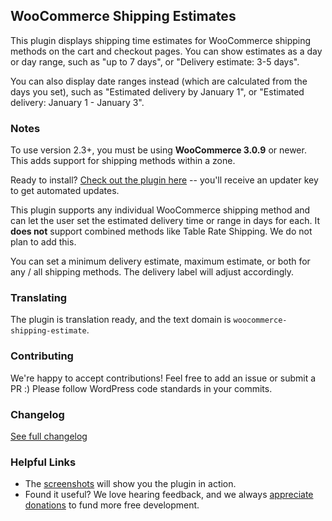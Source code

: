 ## WooCommerce Shipping Estimates

This plugin displays shipping time estimates for WooCommerce shipping methods on the cart and checkout pages. You can show estimates as a day or day range, such as "up to 7 days", or "Delivery estimate: 3-5 days".

You can also display date ranges instead (which are calculated from the days you set), such as "Estimated delivery by January 1", or "Estimated delivery: January 1 - January 3".

### Notes

To use version 2.3+, you must be using **WooCommerce 3.0.9** or newer. This adds support for shipping methods within a zone.

Ready to install? [Check out the plugin here](http://skyverge.com/product/woocommerce-shipping-estimate/) -- you'll receive an updater key to get automated updates.

This plugin supports any individual WooCommerce shipping method and can let the user set the estimated delivery time or range in days for each. It **does not** support combined methods like Table Rate Shipping. We do not plan to add this.

You can set a minimum delivery estimate, maximum estimate, or both for any / all shipping methods. The delivery label will adjust accordingly.

### Translating

The plugin is translation ready, and the text domain is `woocommerce-shipping-estimate`. 

### Contributing

We're happy to accept contributions! Feel free to add an issue or submit a PR :) Please follow WordPress code standards in your commits.

### Changelog

[See full changelog](https://github.com/skyverge/woocommerce-shipping-estimate/blob/master/changelog.txt)

### Helpful Links

 - The [screenshots](https://github.com/skyverge/woocommerce-shipping-estimate/tree/master/screenshots) will show you the plugin in action.
 - Found it useful? We love hearing feedback, and we always [appreciate donations](https://www.paypal.com/cgi-bin/webscr?cmd=_xclick&business=paypal@skyverge.com&item_name=Donation+for+WooCommerce+Shipping+Estimates) to fund more free development.
